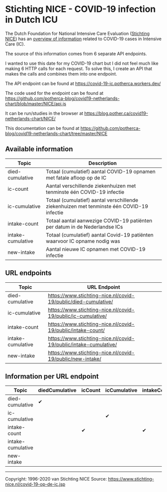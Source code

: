 # Stichting NICE - COVID-19 infection in Dutch ICU

The Dutch Foundation for National Intensive Care Evaluation ([Stichting NICE][1])
has an [overview of information][2] related to COVID-19 cases in Intensive Care
(IC).

The source of this information comes from 6 separate API endpoints.

I wanted to use this date for my COVID-19 chart but I did not feel much like
making 6 HTTP calls for each request. To solve this, I create an API that makes
the calls and combines them into one endpoint.

The API endpoint can be found at https://covid-19-ic.potherca.workers.dev/

The code used for the endpoint can be found at https://github.com/potherca-blog/covid19-netherlands-chart/blob/master/NICE/api.js

It can be run/studies in the browser at https://blog.pother.ca/covid19-netherlands-chart/NICE/

This documentation can be found at https://github.com/potherca-blog/covid19-netherlands-chart/tree/master/NICE

## Available information

| Topic              | Description                                                                                 |
| ------------------ | ------------------------------------------------------------------------------------------- |
| died-cumulative    | Totaal (cumulatief) aantal COVID-19 opnamen met fatale afloop op de IC                      |
| ic-count           | Aantal verschillende ziekenhuizen met tenminste één COVID-19 infectie                       |
| ic-cumulative      | Totaal (cumulatief) aantal verschillende ziekenhuizen met tenminste één COVID-19 infectie   |
| intake-count       | Totaal aantal aanwezige COVID-19 patiënten per datum in de Nederlandse ICs                  |
| intake-cumulative  | Totaal (cumulatief) aantal Covid-19 patiënten waarvoor IC opname nodig was                  |
| new-intake         | Aantal nieuwe IC opnamen met COVID-19 infectie                                              |

## URL endpoints

| Topic              | URL Endpoint                                                       |
| ------------------ | ------------------------------------------------------------------ |
| died-cumulative    | https://www.stichting-nice.nl/covid-19/public/died-cumulative/     |
| ic-cumulative      | https://www.stichting-nice.nl/covid-19/public/ic-cumulative/       |
| intake-count       | https://www.stichting-nice.nl/covid-19/public/intake-count/        |
| intake-cumulative  | https://www.stichting-nice.nl/covid-19/public/intake-cumulative/   |
| new-intake         | https://www.stichting-nice.nl/covid-19/public/new-intake/          |

## Information per URL endpoint

| Topic              | diedCumulative | icCount | icCumulative | intakeCount | intakeCumulative | newIntake |
| ------------------ | -------------- | ------- | ------------ | ----------- | ---------------- | --------- |
| died-cumulative    |             ✔ |         |              |             |                  |           |
| ic-cumulative      |                |         |           ✔ |             |                  |           |
| intake-count       |                |      ✔ |              |          ✔ |                  |           |
| intake-cumulative  |                |         |              |             |               ✔️ |        ✔️ |
| new-intake         |                |         |              |             |                  |        ✔️ |

---

Copyright: 1996-2020 van Stichting NICE
Source: https://www.stichting-nice.nl/covid-19-op-de-ic.jsp

[1]: https://www.stichting-nice.nl/
[2]: https://www.stichting-nice.nl/covid-19-op-de-ic.jsp
